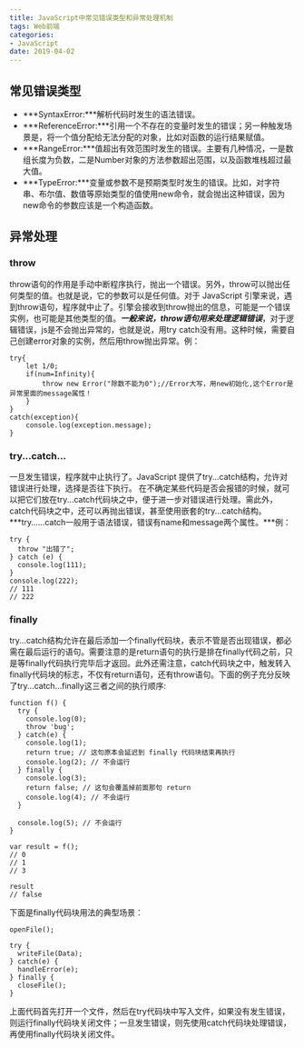 ```yaml
---
title: JavaScript中常见错误类型和异常处理机制
tags: Web前端
categories: 
- JavaScript
date: 2019-04-02
---
```


## 常见错误类型
* ***SyntaxError:***解析代码时发生的语法错误。
* ***ReferenceError:***引用一个不存在的变量时发生的错误；另一种触发场景是，将一个值分配给无法分配的对象，比如对函数的运行结果赋值。
* ***RangeError:***值超出有效范围时发生的错误。主要有几种情况，一是数组长度为负数，二是Number对象的方法参数超出范围，以及函数堆栈超过最大值。
* ***TypeError:***变量或参数不是预期类型时发生的错误。比如，对字符串、布尔值、数值等原始类型的值使用new命令，就会抛出这种错误，因为new命令的参数应该是一个构造函数。

## 异常处理

### throw
throw语句的作用是手动中断程序执行，抛出一个错误。另外，throw可以抛出任何类型的值。也就是说，它的参数可以是任何值。对于 JavaScript 引擎来说，遇到throw语句，程序就中止了。引擎会接收到throw抛出的信息，可能是一个错误实例，也可能是其他类型的值。***一般来说，throw语句用来处理逻辑错误***，对于逻辑错误，js是不会抛出异常的，也就是说，用try catch没有用。这种时候，需要自己创建error对象的实例，然后用throw抛出异常。例：
```
try{
    let 1/0;
    if(num=Infinity){
        throw new Error("除数不能为0");//Error大写，用new初始化,这个Error是异常里面的message属性！
    }
}
catch(exception){
    console.log(exception.message);
}
```

### try...catch...
一旦发生错误，程序就中止执行了。JavaScript 提供了try...catch结构，允许对错误进行处理，选择是否往下执行。
在不确定某些代码是否会报错的时候，就可以把它们放在try...catch代码块之中，便于进一步对错误进行处理。需此外，catch代码块之中，还可以再抛出错误，甚至使用嵌套的try...catch结构。***try……catch一般用于语法错误，错误有name和message两个属性。***例：
```
try {
  throw "出错了";
} catch (e) {
  console.log(111);
}
console.log(222);
// 111
// 222
```

### finally
try...catch结构允许在最后添加一个finally代码块，表示不管是否出现错误，都必需在最后运行的语句。需要注意的是return语句的执行是排在finally代码之前，只是等finally代码执行完毕后才返回。此外还需注意，catch代码块之中，触发转入finally代码块的标志，不仅有return语句，还有throw语句。下面的例子充分反映了try...catch...finally这三者之间的执行顺序:
```
function f() {
  try {
    console.log(0);
    throw 'bug';
  } catch(e) {
    console.log(1);
    return true; // 这句原本会延迟到 finally 代码块结束再执行
    console.log(2); // 不会运行
  } finally {
    console.log(3);
    return false; // 这句会覆盖掉前面那句 return
    console.log(4); // 不会运行
  }

  console.log(5); // 不会运行
}

var result = f();
// 0
// 1
// 3

result
// false
```

下面是finally代码块用法的典型场景：
```
openFile();

try {
  writeFile(Data);
} catch(e) {
  handleError(e);
} finally {
  closeFile();
}
```
上面代码首先打开一个文件，然后在try代码块中写入文件，如果没有发生错误，则运行finally代码块关闭文件；一旦发生错误，则先使用catch代码块处理错误，再使用finally代码块关闭文件。

